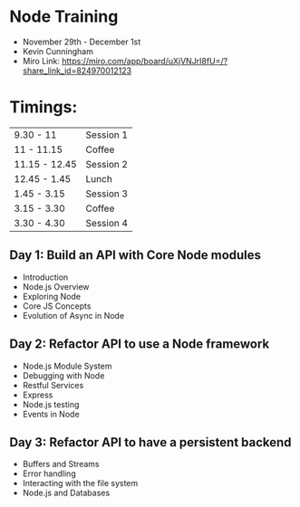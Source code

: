# Node Training

- November 29th - December 1st
- Kevin Cunningham
- Miro Link: https://miro.com/app/board/uXjVNJrI8fU=/?share_link_id=824970012123


# Timings:

| | |
| --- | --- |
| 9.30 - 11 | Session 1 |
| 11 - 11.15 | Coffee |
| 11.15 - 12.45 | Session 2 |
| 12.45 - 1.45 | Lunch |
| 1.45 - 3.15 | Session 3 |
| 3.15 - 3.30 | Coffee |
| 3.30 - 4.30 | Session 4 | 


## Day 1: Build an API with Core Node modules

- Introduction
- Node.js Overview
- Exploring Node
- Core JS Concepts
- Evolution of Async in Node

## Day 2: Refactor API to use a Node framework

- Node.js Module System
- Debugging with Node
- Restful Services
- Express
- Node.js testing
- Events in Node

## Day 3: Refactor API to have a persistent backend

- Buffers and Streams
- Error handling
- Interacting with the file system
- Node.js and Databases
